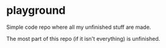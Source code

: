 # playground

Simple code repo where all my unfinished stuff are made.

The most part of this repo (if it isn't everything) is unfinished.
